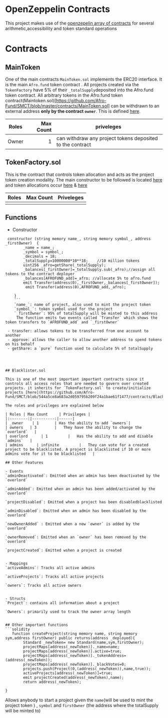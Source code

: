 # OpenZeppelin Contracts
This project makes use of the [openzepelin array of contracts](https://github.com/OpenZeppelin/openzeppelin-contracts/tree/master/contracts) for several arithmetic,accessibility and token standard operations 


# Contracts

## MainToken

One of the main contracts `MainToken.sol` implements the ERC20 interface.  It is the main `Afro.fund` token contract . All projects created via the `TokenFactory` have 5% of their `_totalSupply`deposited into the Afro.fund token contract. All arbitrary tokens in the Afro.fund token contract(Maintoken.sol)[https://github.com/Afro-Fund/SMCT/blob/master/contracts/MainToken.sol] can be withdrawn to an external address **only by the contract `owner`**. This is defined [here](https://github.com/Afro-Fund/SMCT/blob/544a5ce8a683a2d059795b209f24a1bae61f1477/contracts/MainToken.sol#L228).

| Roles | Max Count     | priveleges |
|:--------:|----------:|------|
| Owner     | 1        | can withdraw any project tokens deposited to the contract    |


## TokenFactory.sol

This is the contract that controls token allocation and acts as the project token creation modality. The main constructor to be followed is located [here](https://github.com/Afro-Fund/SMCT/blob/544a5ce8a683a2d059795b209f24a1bae61f1477/contracts/TokenFactory.sol#L49) and token allocations occur [here](https://github.com/Afro-Fund/SMCT/blob/544a5ce8a683a2d059795b209f24a1bae61f1477/contracts/TokenFactory.sol#L55) & [here](https://github.com/Afro-Fund/SMCT/blob/544a5ce8a683a2d059795b209f24a1bae61f1477/contracts/TokenFactory.sol#L56)

| Roles | Max Count     | Priveleges |
|:--------:|----------:|------|
|     |       |       |

## Functions 

- Constructor 

```solidity
 constructor (string memory name_, string memory symbol_, address _firstOwner)  {
        _name = name_;
        _symbol = symbol_;
        _decimals = 18;
        _totalSupply=10000000*10**18;    //10 million tokens
        uint256 _afro=getShare(_totalSupply);
        _balances[_firstOwner]=_totalSupply.sub(_afro);//assign all tokens to the contract deployer
        _balances[AFROFUND_add]=_afro; //allocate 5% to afro.fund
        emit Transfer(address(0),_firstOwner,_balances[_firstOwner]);
         emit Transfer(address(0),AFROFUND_add,_afro);

    }
    ```
    `name_`: name of project, also used to mint the project token
    `symbol_`: token symbol used for the project
    `_firstOwner`: 95% of totalSupply will be minted to this address
     The function emits two events called `Transfer` which shows the token transfers to `AFROFUND_add` and `_firstOwner`

 - transfer: allows tokens to be transferred from one account to another
 - approve: allows the caller to allow another address to spend tokens on his behalf
 - getShare: a `pure` function used to calculate 5% of totalSupply




## Blacklister.sol

This is one of the most important important contracts since it controls all access roles that are needed to govern over created projects. it inherits for `TokenFactory.sol` to create/initialize projects [here](https://github.com/Afro-Fund/SMCT/blob/544a5ce8a683a2d059795b209f24a1bae61f1477/contracts/Blacklister.sol#L157). 

The roles and privileges are explained below

| Roles | Max Count     | Privileges |
|:--------:|----------:|------|
| _owner    | 1       | Has the ability to add `owners`|
| owners   | 3        |   They have the ability to change the `overlord`   |
| overlord      | 1         |   Has the ability to add and disable `admins`   |
| admins      | infinite         |   They can vote for a created project to be blacklisted. A project is blacklisted if 10 or more admins vote for it to be blacklisted   |

## Other Features

- Events
`adminDeactivated`: Emitted when an admin has been deactivated by the `overlord`

`adminAdded`: Emitted when an admin has been added/activated by the `overlord`

`projectDisabled`: Emitted when a project has been disabledblacklisted

`adminDisabled`: Emitted when an admin has been disabled by the `overlord`

`newOwnerAdded` : Emitted when a new `owner` is added by the `overlord`

`ownerRemoved`: Emitted when an `owner` has been removed by the `overlord`

`projectCreated`: Emitted wshen a project is created


- Mappings
`activeAdmins`: Tracks all active admins

`activeProjects`: Tracks all active projects

`owners`: Tracks all active owners


- Structs
`Project`: contains all information about a project

`Owners`: primarily used to track the owner array length

 
## Other important functions
```solidity
   function createProject(string memory name, string memory sym,address firstOwner) public returns(address _deployed){
        Standard _newToken= new Standard(name,sym,firstOwner);
        projectMaps[address(_newToken)]._name=name; 
        projectMaps[address(_newToken)].active=true;
        projectMaps[address(_newToken)]._tokenAddress=(address(_newToken));
        projectMaps[address(_newToken)]._blackVotes=0;
        projects.push(Project(0,(address(_newToken)),name,true));
        activeProjects[address(_newToken)]=true;
        emit projectCreated(address(_newToken),name);
        return address(_newToken);
        
}
```

Allows anybody to start a project given the `name`(will be used to mint the project token ) , `symbol` and `firstOwner` (the address where the totalSupply will be minted to)






